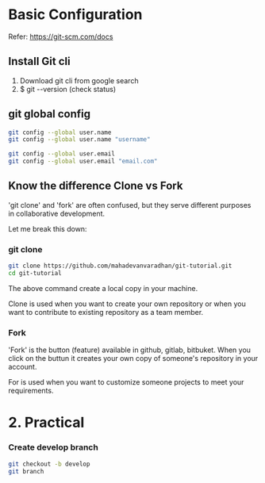 # Basic Configuration
Refer: https://git-scm.com/docs

## Install Git cli
1. Download git cli from google search
2. $ git --version (check status)

## git global config
```bash
git config --global user.name
git config --global user.name "username"

git config --global user.email
git config --global user.email "email.com"
```

## Know the difference Clone vs Fork

'git clone' and 'fork' are often confused, but they serve different purposes in collaborative development.

Let me break this down:
### git clone
```bash
git clone https://github.com/mahadevanvaradhan/git-tutorial.git
cd git-tutorial
```

The above command create a local copy in your machine.

Clone is used when you want to create your own repository or when you want to contribute to existing repository as a team member.

### Fork
'Fork' is the button (feature) available in github, gitlab, bitbuket. When you click on the buttun it creates your own copy of someone's repository in your account.

For is used when you want to customize someone projects to meet your requirements.

# 2. Practical

### Create develop branch

```bash
git checkout -b develop
git branch
```


